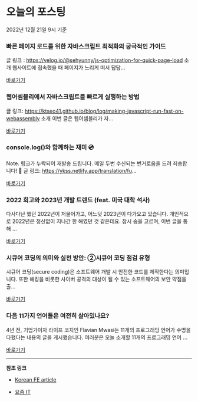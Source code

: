# 오늘의 포스팅 
2022년 12월 21일 9시 기준 

###  빠른 페이지 로드를 위한 자바스크립트 최적화의 궁극적인 가이드 

 글 링크 : https://velog.io/@sehyunny/js-optimization-for-quick-page-load 소개 웹사이트에 접속했을 때 페이지가 느리게 떠서 답답... 

 [바로가기](https://kofearticle.substack.com/p/korean-fe-article-47f) 

###  웹어셈블리에서 자바스크립트를 빠르게 실행하는 방법 

 글 링크: https://ktseo41.github.io/blog/log/making-javascript-run-fast-on-webassembly 소개 이번 글은 웹어셈블리가 자... 

 [바로가기](https://kofearticle.substack.com/p/korean-fe-article-807) 

###  console.log()와 함께하는 재미 💿 

 Note. 링크가 누락되어 재발송 드립니다. 메일 두번 수신되는 번거로움을 드려 죄송합니다! 🙏 글 링크: https://ykss.netlify.app/translation/fu... 

 [바로가기](https://kofearticle.substack.com/p/korean-fe-article-consolelog-a7e) 

### 2022 회고와 2023년 개발 트렌드 (feat. 미국 대학 석사) 

 다사다난 했던 2022년이 저물어가고, 어느덧 2023년이 다가오고 있습니다. 개인적으로 2022년은 정신없이 지나간 한 해였던 것 같은데요. 잠시 숨을 고르며, 이번 글을 통해 ... 

 [바로가기](https://yozm.wishket.com/magazine/detail/1833/) 

### ﻿시큐어 코딩의 의미와 실천 방안: ②시큐어 코딩 점검 유형 

 시큐어 코딩(secure coding)은 소프트웨어 개발 시 안전한 코드를 제작한다는 의미입니다. 또한 해킹을 비롯한 사이버 공격의 대상이 될 수 있는 소프트웨어의 보안 약점을 출... 

 [바로가기](https://yozm.wishket.com/magazine/detail/1832/) 

### 다음 11가지 언어들은 여전히 살아있나요? 

 4년 전, 기업가이자 라이프 코치인 Flavian Mwasi는 11개의 프로그래밍 언어가 수명을 다했다는 내용의 글을 게시했습니다. 여러분은 오늘 소개할 11개의 프로그래밍 언어 ... 

 [바로가기](https://yozm.wishket.com/magazine/detail/1828/) 

---

**참조 링크**

- [Korean FE article](https://kofearticle.substack.com) 

- [요즘 IT](https://yozm.wishket.com/magazine) 

